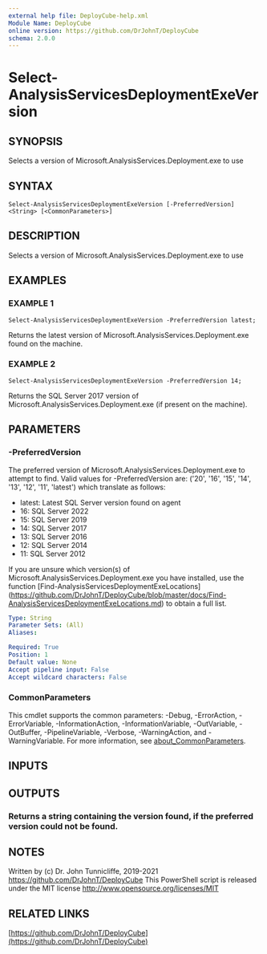 ```yaml
---
external help file: DeployCube-help.xml
Module Name: DeployCube
online version: https://github.com/DrJohnT/DeployCube
schema: 2.0.0
---
```


# Select-AnalysisServicesDeploymentExeVersion

## SYNOPSIS
Selects a version of Microsoft.AnalysisServices.Deployment.exe to use

## SYNTAX

```
Select-AnalysisServicesDeploymentExeVersion [-PreferredVersion] <String> [<CommonParameters>]
```

## DESCRIPTION
Selects a version of Microsoft.AnalysisServices.Deployment.exe to use

## EXAMPLES

### EXAMPLE 1
```
Select-AnalysisServicesDeploymentExeVersion -PreferredVersion latest;
```

Returns the latest version of Microsoft.AnalysisServices.Deployment.exe found on the machine.

### EXAMPLE 2
```
Select-AnalysisServicesDeploymentExeVersion -PreferredVersion 14;
```

Returns the SQL Server 2017 version of Microsoft.AnalysisServices.Deployment.exe (if present on the machine).

## PARAMETERS

### -PreferredVersion
The preferred version of Microsoft.AnalysisServices.Deployment.exe to attempt to find.
Valid values for -PreferredVersion are: ('20', '16', '15', '14', '13', '12', '11', 'latest') which translate as follows:

* latest: Latest SQL Server version found on agent
* 16: SQL Server 2022
* 15: SQL Server 2019
* 14: SQL Server 2017
* 13: SQL Server 2016
* 12: SQL Server 2014
* 11: SQL Server 2012

If you are unsure which version(s) of Microsoft.AnalysisServices.Deployment.exe you have installed, use the function \[Find-AnalysisServicesDeploymentExeLocations\](https://github.com/DrJohnT/DeployCube/blob/master/docs/Find-AnalysisServicesDeploymentExeLocations.md) to obtain a full list.

```yaml
Type: String
Parameter Sets: (All)
Aliases:

Required: True
Position: 1
Default value: None
Accept pipeline input: False
Accept wildcard characters: False
```

### CommonParameters
This cmdlet supports the common parameters: -Debug, -ErrorAction, -ErrorVariable, -InformationAction, -InformationVariable, -OutVariable, -OutBuffer, -PipelineVariable, -Verbose, -WarningAction, and -WarningVariable. For more information, see [about_CommonParameters](http://go.microsoft.com/fwlink/?LinkID=113216).

## INPUTS

## OUTPUTS

### Returns a string containing the version found, if the preferred version could not be found.
## NOTES
Written by (c) Dr.
John Tunnicliffe, 2019-2021 https://github.com/DrJohnT/DeployCube
This PowerShell script is released under the MIT license http://www.opensource.org/licenses/MIT

## RELATED LINKS

[https://github.com/DrJohnT/DeployCube](https://github.com/DrJohnT/DeployCube)


